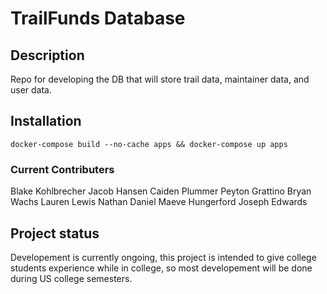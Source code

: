 # TrailFunds Database

## Description

Repo for developing the DB that will store trail data, maintainer data, and user data.

## Installation

`docker-compose build --no-cache apps && docker-compose up apps`

### Current Contributers

Blake Kohlbrecher
Jacob Hansen
Caiden Plummer
Peyton Grattino
Bryan Wachs
Lauren Lewis
Nathan Daniel
Maeve Hungerford
Joseph Edwards

## Project status

Developement is currently ongoing, this project is intended to give college students experience while in college, so most developement will be done during US college semesters.
